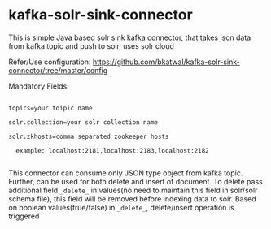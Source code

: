 # kafka-solr-sink-connector
This is simple Java based solr sink kafka connector, that takes json data from kafka topic and push to solr, uses solr cloud

Refer/Use configuration: https://github.com/bkatwal/kafka-solr-sink-connector/tree/master/config

Mandatory Fields:

<pre>
<code>
topics=your toipic name
  
solr.collection=your solr collection name
  
solr.zkhosts=comma separated zookeeper hosts

  example: localhost:2181,localhost:2183,localhost:2182
 </code>
</pre>

This connector can consume only JSON type object from kafka topic. Further, can be used for both delete and insert of document. To delete pass additional field `_delete_` in values(no need to maintain this field in solr/solr schema file), this field will be removed before indexing data to solr. Based on boolean values(true/false) in `_delete_`, delete/insert operation is triggered
